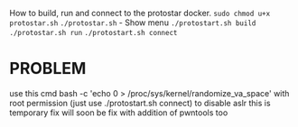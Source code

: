 How to build, run and connect to the protostar docker.
`sudo chmod u+x protostar.sh`
`./protostar.sh` - Show menu
`./protostart.sh build`
`./protostar.sh run`
 `./protostart.sh connect` 


# PROBLEM 
use this cmd  bash -c 'echo 0 > /proc/sys/kernel/randomize_va_space' with root permission (just use ./protostart.sh connect) to disable aslr this is temporary fix will soon be fix with addition of pwntools too
